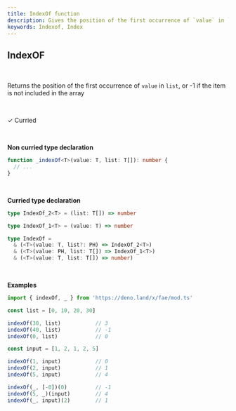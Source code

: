 ```yaml
---
title: IndexOf function
description: Gives the position of the first occurrence of `value` in `list`(-1 if item is not in the list)
keywords: Indexof, Index
---
```


## IndexOF

<br>

Returns the position of the first occurrence of `value` in `list`, or -1 if the item is not included in the array

<br>

&check; Curried

<br>

**Non curried type declaration**
```typescript
function _indexOf<T>(value: T, list: T[]): number {
  // ...
}
```
<br>

**Curried type declaration**

```typescript
type IndexOf_2<T> = (list: T[]) => number

type IndexOf_1<T> = (value: T) => number

type IndexOf =
  & (<T>(value: T, list?: PH) => IndexOf_2<T>)
  & (<T>(value: PH, list: T[]) => IndexOf_1<T>)
  & (<T>(value: T, list: T[]) => number)
```

<br>

**Examples**
```typescript
import { indexOf, _ } from 'https://deno.land/x/fae/mod.ts'

const list = [0, 10, 20, 30]

indexOf(30, list)           // 3
indexOf(40, list)           // -1
indexOf(0, list)            // 0

const input = [1, 2, 1, 2, 5]

indexOf(1, input)           // 0
indexOf(2, input)           // 1
indexOf(5, input)           // 4

indexOf(_, [-0])(0)         // -1
indexOf(5, _)(input)        // 4
indexOf(_, input)(2)        // 1
```